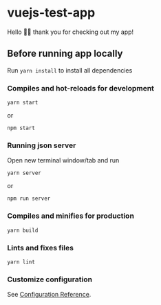 # vuejs-test-app

Hello 👋🏼 thank you for checking out my app!

## Before running app locally

Run `yarn install` to install all dependencies

### Compiles and hot-reloads for development

`yarn start`

or

`npm start`

### Running json server

Open new terminal window/tab and run

`yarn server`

or

`npm run server`

### Compiles and minifies for production

```
yarn build
```

### Lints and fixes files

```
yarn lint
```

### Customize configuration

See [Configuration Reference](https://cli.vuejs.org/config/).